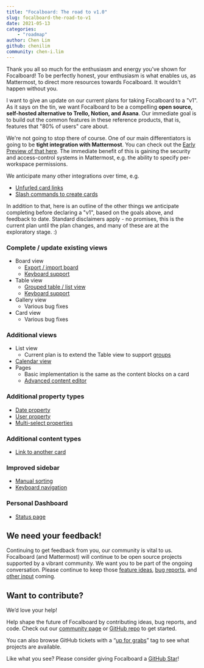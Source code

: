 ```yaml
---
title: "Focalboard: The road to v1.0"
slug: focalboard-the-road-to-v1
date: 2021-05-13
categories:
    - "roadmap"
author: Chen Lim
github: chenilim
community: chen-i.lim
---
```


Thank you all so much for the enthusiasm and energy you've shown for Focalboard! To be perfectly honest, your enthusiasm is what enables us, as Mattermost, to direct more resources towards Focalboard. It wouldn't happen without you.

I want to give an update on our current plans for taking Focalboard to a "v1". As it says on the tin, we want Focalboard to be a compelling **open source, self-hosted alternative to Trello, Notion, and Asana**. Our immediate goal is to build out the common features in these reference products, that is, features that "80% of users" care about.

We're not going to stop there of course. One of our main differentiators is going to be **tight integration with Mattermost**. You can check out the [Early Preview of that here](../mattermost-focalboard-early-preview). The immediate benefit of this is gaining the security and access-control systems in Mattermost, e.g. the ability to specify per-workspace permissions.

We anticipate many other integrations over time, e.g.
* [Unfurled card links](https://github.com/nikethai/focalboard/issues/386)
* [Slash commands to create cards](https://github.com/nikethai/focalboard/issues/382)

In addition to that, here is an outline of the other things we anticipate completing before declaring a "v1", based on the goals above, and feedback to date. Standard disclaimers apply - no promises, this is the current plan until the plan changes, and many of these are at the exploratory stage. :)

### Complete / update existing views
* Board view
	* [Export / import board](https://github.com/nikethai/focalboard/issues/261)
	* [Keyboard support](https://github.com/nikethai/focalboard/issues/29)
* Table view
	* [Grouped table / list view](https://github.com/nikethai/focalboard/issues/408)
	* [Keyboard support](https://github.com/nikethai/focalboard/issues/30)
* Gallery view
	* Various bug fixes
* Card view
	* Various bug fixes

### Additional views
* List view
	* Current plan is to extend the Table view to support [groups](https://github.com/nikethai/focalboard/issues/408)
* [Calendar view](https://github.com/nikethai/focalboard/issues/338)
* Pages
	* Basic implementation is the same as the content blocks on a card
	* [Advanced content editor](https://github.com/nikethai/focalboard/issues/166)

### Additional property types
* [Date property](https://github.com/nikethai/focalboard/issues/38)
* [User property](https://github.com/nikethai/focalboard/issues/185)
* [Multi-select properties](https://github.com/nikethai/focalboard/issues/110)

### Additional content types
* [Link to another card](https://github.com/nikethai/focalboard/issues/324)

### Improved sidebar
* [Manual sorting](https://github.com/nikethai/focalboard/issues/299)
* [Keyboard navigation](https://github.com/nikethai/focalboard/issues/28)

### Personal Dashboard
* [Status page](https://github.com/nikethai/focalboard/issues/305)

## We need your feedback!

Continuing to get feedback from you, our community is vital to us. Focalboard (and Mattermost) will continue to be open source projects supported by a vibrant community. We want you to be part of the ongoing conversation. Please continue to keep those [feature ideas](https://github.com/nikethai/focalboard/issues/new/choose), [bug reports](https://github.com/nikethai/focalboard/issues/new/choose), and [other input](https://www.focalboard.com/feedback/) coming.

## Want to contribute?

We’d love your help!

Help shape the future of Focalboard by contributing ideas, bug reports, and code. Check out our [community page](https://mattermost.github.io/focalboard/) or [GitHub repo](https://github.com/nikethai/focalboard) to get started.

You can also browse GitHub tickets with a “[up for grabs](https://github.com/nikethai/focalboard/issues?q=is%3Aissue+is%3Aopen+label%3A%22Up+for+grabs%22)” tag to see what projects are available.

Like what you see? Please consider giving Focalboard a [GitHub Star](https://github.com/nikethai/focalboard)!
